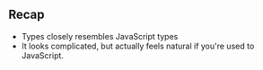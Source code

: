 ## Recap

* Types closely resembles JavaScript types
* It looks complicated, but actually feels natural if you're used to JavaScript.
